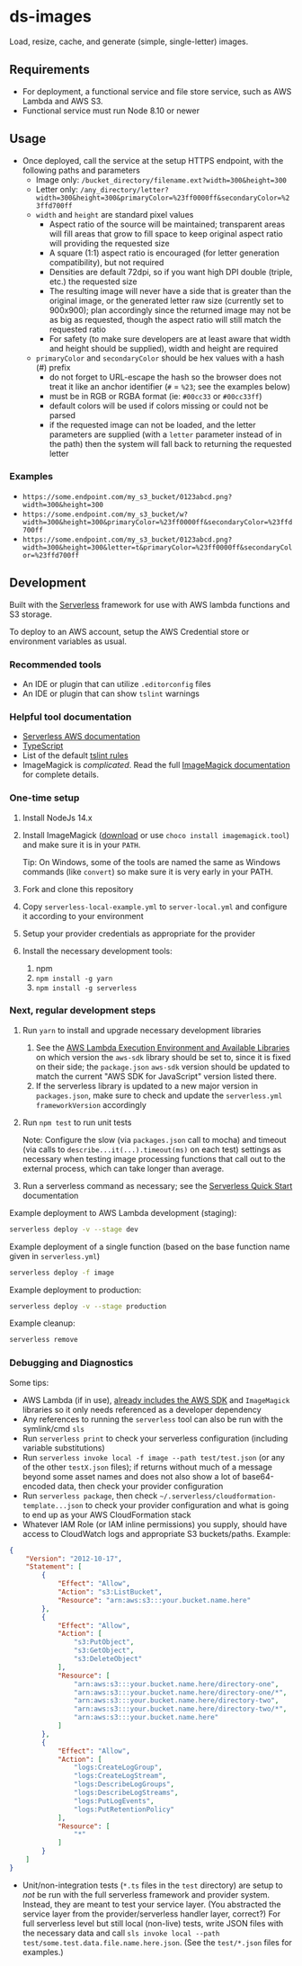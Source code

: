 # ds-images

Load, resize, cache, and generate (simple, single-letter) images.

## Requirements

* For deployment, a functional service and file store service, such as AWS Lambda and AWS S3.
* Functional service must run Node 8.10 or newer

## Usage

* Once deployed, call the service at the setup HTTPS endpoint, with the following paths and parameters
  * Image only: `/bucket_directory/filename.ext?width=300&height=300`
  * Letter only: `/any_directory/letter?width=300&height=300&primaryColor=%23ff0000ff&secondaryColor=%23ffd700ff`
  * `width` and `height` are standard pixel values
    * Aspect ratio of the source will be maintained; transparent areas will fill areas that grow to fill space to keep original aspect ratio will providing the requested size
    * A square (1:1) aspect ratio is encouraged (for letter generation compatibility), but not required
    * Densities are default 72dpi, so if you want high DPI double (triple, etc.) the requested size
    * The resulting image will never have a side that is greater than the original image, or the generated letter raw size (currently set to 900x900); plan accordingly since the returned image may not be as big as requested, though the aspect ratio will still match the requested ratio
    * For safety (to make sure developers are at least aware that width and height should be supplied), width and height are required
  * `primaryColor` and `secondaryColor` should be hex values with a hash (#) prefix
    * do not forget to URL-escape the hash so the browser does not treat it like an anchor identifier (`#` = `%23`; see the examples below)
    * must be in RGB or RGBA format (ie: `#00cc33` or `#00cc33ff`)
    * default colors will be used if colors missing or could not be parsed
    * if the requested image can not be loaded, and the letter parameters are supplied (with a `letter` parameter instead of in the path) then the system will fall back to returning the requested letter

### Examples

* `https://some.endpoint.com/my_s3_bucket/0123abcd.png?width=300&height=300`
* `https://some.endpoint.com/my_s3_bucket/w?width=300&height=300&primaryColor=%23ff0000ff&secondaryColor=%23ffd700ff`
* `https://some.endpoint.com/my_s3_bucket/0123abcd.png?width=300&height=300&letter=t&primaryColor=%23ff0000ff&secondaryColor=%23ffd700ff`

## Development

Built with the [Serverless](https://serverless.com/) framework for use with AWS lambda functions and S3 storage.

To deploy to an AWS account, setup the AWS Credential store or environment variables as usual.

### Recommended tools

* An IDE or plugin that can utilize `.editorconfig` files
* An IDE or plugin that can show `tslint` warnings

### Helpful tool documentation

* [Serverless AWS documentation](https://serverless.com/framework/docs/providers/aws/)
* [TypeScript](https://www.typescriptlang.org/docs/handbook/basic-types.html)
* List of the default [tslint rules](https://palantir.github.io/tslint/rules/)
* ImageMagick is *complicated*. Read the full [ImageMagick documentation](http://www.imagemagick.org/Usage/) for complete details.

### One-time setup

1. Install NodeJs 14.x
1. Install ImageMagick ([download](https://www.imagemagick.org/script/download.php) or use `choco install imagemagick.tool`) and make sure it is in your `PATH`.

   Tip: On Windows, some of the tools are named the same as Windows commands (like `convert`) so make sure it is very early in your PATH.
1. Fork and clone this repository
1. Copy `serverless-local-example.yml` to `server-local.yml` and configure it according to your environment
1. Setup your provider credentials as appropriate for the provider
1. Install the necessary development tools:
   1. npm
   1. `npm install -g yarn`
   1. `npm install -g serverless`

### Next, regular development steps

1. Run `yarn` to install and upgrade necessary development libraries
   1. See the [AWS Lambda Execution Environment and Available Libraries](https://docs.aws.amazon.com/lambda/latest/dg/current-supported-versions.html)  on which version the `aws-sdk` library should be set to, since it is fixed on their side; the `package.json` `aws-sdk` version should be updated to match the current "AWS SDK for JavaScript" version listed there.
   1. If the serverless library is updated to a new major version in `packages.json`, make sure to check and update the `serverless.yml` `frameworkVersion` accordingly
1. Run `npm test` to run unit tests

   Note: Configure the slow (via `packages.json` call to mocha) and timeout (via calls to `describe...it(...).timeout(ms)` on each test) settings as necessary when testing image processing functions that call out to the external process, which can take longer than average.

1. Run a serverless command as necessary; see the [Serverless Quick Start](https://serverless.com/framework/docs/providers/aws/guide/quick-start/) documentation

Example deployment to AWS Lambda development (staging):

```bash
serverless deploy -v --stage dev
```

Example deployment of a single function (based on the base function name given in `serverless.yml`)

```bash
serverless deploy -f image
```

Example deployment to production:

```bash
serverless deploy -v --stage production
```

Example cleanup:

```bash
serverless remove
```

### Debugging and Diagnostics

Some tips:

* AWS Lambda (if in use), [already includes the AWS SDK](https://docs.aws.amazon.com/lambda/latest/dg/current-supported-versions.html) and `ImageMagick` libraries so it only needs referenced as a developer dependency
* Any references to running the `serverless` tool can also be run with the symlink/cmd `sls`
* Run `serverless print` to check your serverless configuration (including variable substitutions)
* Run `serverless invoke local -f image --path test/test.json` (or any of the other `testX.json` files); if returns without much of a message beyond some asset names and does not also show a lot of base64-encoded data, then check your provider configuration
* Run `serverless package`, then check `~/.serverless/cloudformation-template...json` to check your provider configuration and what is going to end up as your AWS CloudFormation stack
* Whatever IAM Role (or IAM inline permissions) you supply, should have access to CloudWatch logs and appropriate S3 buckets/paths. Example:

```json
{
    "Version": "2012-10-17",
    "Statement": [
        {
            "Effect": "Allow",
            "Action": "s3:ListBucket",
            "Resource": "arn:aws:s3:::your.bucket.name.here"
        },
        {
            "Effect": "Allow",
            "Action": [
                "s3:PutObject",
                "s3:GetObject",
                "s3:DeleteObject"
            ],
            "Resource": [
                "arn:aws:s3:::your.bucket.name.here/directory-one",
                "arn:aws:s3:::your.bucket.name.here/directory-one/*",
                "arn:aws:s3:::your.bucket.name.here/directory-two",
                "arn:aws:s3:::your.bucket.name.here/directory-two/*",
                "arn:aws:s3:::your.bucket.name.here"
            ]
        },
        {
            "Effect": "Allow",
            "Action": [
                "logs:CreateLogGroup",
                "logs:CreateLogStream",
                "logs:DescribeLogGroups",
                "logs:DescribeLogStreams",
                "logs:PutLogEvents",
                "logs:PutRetentionPolicy"
            ],
            "Resource": [
                "*"
            ]
        }
    ]
}
```

* Unit/non-integration tests (`*.ts` files in the `test` directory) are setup to *not* be run with the full serverless framework and provider system. Instead, they are meant to test your service layer. (You abstracted the service layer from the provider/serverless handler layer, correct?) For full serverless level but still local (non-live) tests, write JSON files with the necessary data and call `sls invoke local --path test/some.test.data.file.name.here.json`. (See the `test/*.json` files for examples.)

